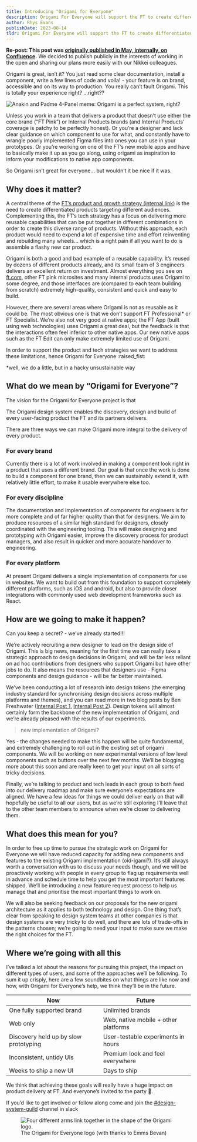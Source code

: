 ```yaml
---
title: Introducing "Origami for Everyone"
description: Origami For Everyone will support the FT to create differentiated products, targeting different audiences, by scaling Origami to support more brands and platforms.
author: Rhys Evans
publishDate: 2023-08-14
tldr: Origami For Everyone will support the FT to create differentiated products, targeting different audiences, by scaling Origami to support more brands and platforms.
---
```


**Re-post: This post was [originally published in May, internally, on Confluence](https://financialtimes.atlassian.net/wiki/spaces/OR/blog/2023/05/18/8064925807/Introducing+Origami+for+Everyone).** We decided to publish publicly in the interests of working in the open and sharing our plans more easily with our Nikkei colleagues.

Origami is great, isn’t it? You just read some clear documentation, install a component, write a few lines of code and voila! - your feature is on brand, accessible and on its way to production. You really can’t fault Origami. This is totally your experience right? …right??

![Anakin and Padme 4-Panel meme: Origami is a perfect system, right?](/assets/images/2023-08-14-origami-for-everyone/origami-is-perfect-meme.png?width=500&quality=highest&source=origami)

Unless you work in a team that delivers a product that doesn’t use either the core brand (“FT Pink”) or Internal Products brands (and Internal Products’ coverage is patchy to be perfectly honest). Or you’re a designer and lack clear guidance on which component to use for what, and constantly have to wrangle poorly implemented Figma files into ones you can use in your prototypes. Or you’re working on one of the FT’s new mobile apps and have to basically make it up as you go along, using origami as inspiration to inform your modifications to native app components.

So Origami isn’t great for everyone… but wouldn’t it be nice if it was.

## Why does it matter?

A central theme of the [FT’s product and growth strategy (internal link)](https://inside.ft.com/home/knowledge-base/Product-strategy-2023) is the need to create differentiated products targeting different audiences. Complementing this, the FT’s tech strategy has a focus on delivering more reusable capabilities that can be put together in different combinations in order to create this diverse range of products. Without this approach, each product would need to expend a lot of expensive time and effort reinventing and rebuilding many wheels… which is a right pain if all you want to do is assemble a flashy new car product.

Origami is both a good and bad example of a reusable capability. It’s reused by dozens of different products already, and its small team of 3 engineers delivers an excellent return on investment. Almost everything you see on [ft.com](http://ft.com), other FT pink microsites and many internal products uses Origami to some degree, and those interfaces are (compared to each team building from scratch) extremely high-quality, consistent and quick and easy to build.

However, there are several areas where Origami is not as reusable as it could be. The most obvious one is that we don’t support FT Professional\* or FT Specialist. We’re also not very good at native apps; the FT App (built using web technologies) uses Origami a great deal, but the feedback is that the interactions often feel inferior to other native apps. Our new native apps such as the FT Edit can only make extremely limited use of Origami.

In order to support the product and tech strategies we want to address these limitations, hence Origami for Everyone :raised_fist:

\*well, we do a little, but in a hacky unsustainable way

## What do we mean by “Origami for Everyone”?

The vision for the Origami for Everyone project is that

The Origami design system enables the discovery, design and build of every user-facing product the FT and its partners delivers.

There are three ways we can make Origami more integral to the delivery of every product.

### For every brand

Currently there is a lot of work involved in making a component look right in a product that uses a different brand. Our goal is that once the work is done to build a component for one brand, then we can sustainably extend it, with relatively little effort, to make it usable everywhere else too.

### For every discipline

The documentation and implementation of components for engineers is far more complete and of far higher quality than that for designers. We aim to produce resources of a similar high standard for designers, closely coordinated with the engineering tooling. This will make designing and prototyping with Origami easier, improve the discovery process for product managers, and also result in quicker and more accurate handover to engineering.

### For every platform

At present Origami delivers a single implementation of components for use in websites. We want to build out from this foundation to support completely different platforms, such as iOS and android, but also to provide closer integrations with commonly used web development frameworks such as React.

## How are we going to make it happen?

Can you keep a secret? - we’ve already started!!!

We’re actively recruiting a new designer to lead on the design side of Origami. This is big news, meaning for the first time we can really take a strategic approach to design decisions in Origami, and will be far less reliant on ad hoc contributions from designers who support Origami but have other jobs to do. It also means the resources that designers use - Figma components and design guidance - will be far better maintained.

We’ve been conducting a lot of research into design tokens (the emerging industry standard for synchronising design decisions across multiple platforms and themes), and you can read more in two blog posts by Ben Freshwater ([Internal Post 1](https://financialtimes.atlassian.net/wiki/spaces/OR/blog/2023/04/20/8047034476/Origami+Team+Trials+Design+Tokens), [Internal Post 2](https://financialtimes.atlassian.net/wiki/spaces/OR/blog/2023/04/26/8049524875/Conventions+for+Origami+Design+Tokens)). Design tokens will almost certainly form the backbone of the new implementation of Origami, and we’re already pleased with the results of our experiments.

> new implementation of Origami?

Yes - the changes needed to make this happen will be quite fundamental, and extremely challenging to roll out in the existing set of origami components. We will be working on new experimental versions of low level components such as buttons over the next few months. We’ll be blogging more about this soon and are really keen to get your input on all sorts of tricky decisions.

Finally, we’re talking to product and tech leads in each group to both feed into our delivery roadmap and make sure everyone’s expectations are aligned. We have a few ideas for things we could deliver early on that will hopefully be useful to all our users, but as we’re still exploring I’ll leave that to the other team members to announce when we’re closer to delivering them.

## What does this mean for you?

In order to free up time to pursue the strategic work on Origami for Everyone we will have reduced capacity for adding new components and features to the existing Origami implementation (old-igami?). It’s still always worth a conversation with us to discuss your needs though, and we will be proactively working with people in every group to flag up requirements well in advance and schedule time to help you get the most important features shipped. We’ll be introducing a new feature request process to help us manage that and prioritise the most important things to work on.

We will also be seeking feedback on our proposals for the new origami architecture as it applies to both technology and design. One thing that’s clear from speaking to design system teams at other companies is that design systems are very tricky to do well, and there are lots of trade-offs in the patterns chosen; we’re going to need your input to make sure we make the right choices for the FT.

## Where we’re going with all this

I’ve talked a lot about the reasons for pursuing this project, the impact on different types of users, and some of the approaches we’ll be following. To sum it up crisply, here are a few soundbites on what things are like now and how, with Origami for Everyone’s help, we think they’ll be in the future.

<div class="o-table-container">
	<div class="o-table-overlay-wrapper">
		<div class="o-table-scroll-wrapper">
			<table class="o-table o-table--horizontal-lines o-table--responsive-overflow" data-o-component="o-table" data-o-table-responsive="overflow" data-o-table-sortable="false">
				<thead>
					<tr>
							<th>Now</th>
							<th>Future</th>
					</tr>
				</thead>
				<tbody>
					<tr>
							<td>One fully supported brand</td>
							<td>Unlimited brands</td>
					</tr>
					<tr>
							<td>Web only</td>
							<td>Web, native mobile + other platforms</td>
					</tr>
					<tr>
							<td>Discovery held up by slow prototyping</td>
							<td>User-testable experiments in hours</td>
					</tr>
					<tr>
							<td>Inconsistent, untidy UIs</td>
							<td>Premium look and feel everywhere</td>
					</tr>
					<tr>
							<td>Weeks to ship a new UI</td>
							<td>Days to ship</td>
					</tr>
				</tbody>
			</table>
		</div>
	</div>
</div>

We think that achieving these goals will really have a huge impact on product delivery at FT. And everyone’s invited to the party 🎉.

If you’d like to get involved or follow along come and join the [#design-system-guild](https://financialtimes.slack.com/archives/C01481FKWA2) channel in slack

<figure>
	<img src="/assets/images/2023-08-14-origami-for-everyone/origami-for-everyone.png?width=500&quality=highest&source=origami" alt="Four different arms link together in the shape of the Origami logo.">
	<figcaption>The Origami for Everyone logo (with thanks to Emms Bevan)</figcaption>
</figure>
